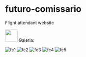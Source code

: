 # futuro-comissario
Flight attendant website
<p><img src="https://img.icons8.com/plasticine/344/stack-of-photos.png" height="40em"> Galeria:</p>

![fc1](https://user-images.githubusercontent.com/76595905/151571675-f9bb4ada-c665-4abc-8842-f76122408602.PNG)
![fc2](https://user-images.githubusercontent.com/76595905/151571681-c17e7e47-f4d1-47b5-ac46-03976c597002.PNG)
![fc3](https://user-images.githubusercontent.com/76595905/151571688-0c7552a0-7f4f-44e5-b91c-fa3af0759e52.PNG)
![fc4](https://user-images.githubusercontent.com/76595905/151571704-8b7e0932-4bf8-466f-85dc-843b065adeb8.PNG)
![fc5](https://user-images.githubusercontent.com/76595905/151571708-c1b0378d-d5d3-4a9a-99e5-edae0cf017d7.PNG)

